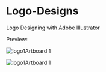 # Logo-Designs
Logo Designing with Adobe Illustrator
 
 Preview: 
 
 ![logo1Artboard 1](https://user-images.githubusercontent.com/50953026/125752306-0823ca30-6b00-4e31-a729-95df9c7e912c.png)


![logo1Artboard 1](https://user-images.githubusercontent.com/50953026/125752503-fe742c08-fe49-4fdf-97a8-28df25273274.png)


 
